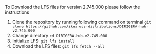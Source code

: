 To Download the LFS files for version 2.745.000 please follow the instructions

1. Clone the repository by running following command on terminal `git clone https://github.com/ikea-oss-distributions/DIRIGERA-hub-v2.745.000`
2. Change directory `cd DIRIGERA-hub-v2.745.000`
3. Initialize LFS: `git lfs install`
4. Download the LFS files: `git lfs fetch --all`

